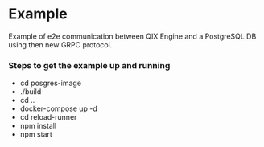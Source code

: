 # Example

Example of e2e communication between QIX Engine and a PostgreSQL DB using then new GRPC protocol.

### Steps to get the example up and running

- cd posgres-image
- ./build
- cd ..
- docker-compose up -d
- cd reload-runner
- npm install
- npm start